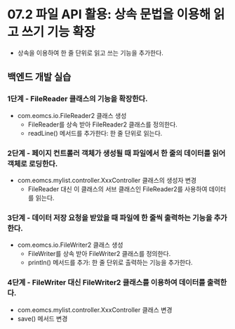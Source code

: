 # 07.2 파일 API 활용: 상속 문법을 이용해 읽고 쓰기 기능 확장

- 상속을 이용하여 한 줄 단위로 읽고 쓰는 기능을 추가한다.

## 백엔드 개발 실습

### 1단계 - FileReader 클래스의 기능을 확장한다.

- com.eomcs.io.FileReader2 클래스 생성
  - FileReader를 상속 받아 FileReader2 클래스를 정의한다.
  - readLine() 메서드를 추가한다: 한 줄 단위로 읽는다.

### 2단계 - 페이지 컨트롤러 객체가 생성될 때 파일에서 한 줄의 데이터를 읽어 객체로 로딩한다.

- com.eomcs.mylist.controller.XxxController 클래스의 생성자 변경
  - FileReader 대신 이 클래스의 서브 클래스인 FileReader2를 사용하여 데이터를 읽는다.


### 3단계 - 데이터 저장 요청을 받았을 때 파일에 한 줄씩 출력하는 기능을 추가한다.

- com.eomcs.io.FileWriter2 클래스 생성
  - FileWriter를 상속 받아 FileWriter2 클래스를 정의한다.
  - println() 메서드를 추가: 한 줄 단위로 출력하는 기능을 추가한다.


### 4단계 - FileWriter 대신 FileWriter2 클래스를 이용하여 데이터를 출력한다.
 - com.eomcs.mylist.controller.XxxController 클래스 변경
  - save() 메서드 변경











#
